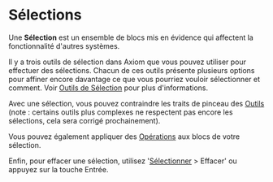 # Sélections

Une **Sélection** est un ensemble de blocs mis en évidence qui affectent la fonctionnalité d'autres systèmes.

Il y a trois outils de sélection dans Axiom que vous pouvez utiliser pour effectuer des sélections. Chacun de ces outils présente plusieurs options pour affiner encore davantage ce que vous pourriez vouloir sélectionner et comment. Voir [Outils de Sélection](/tools/selection/intro.md) pour plus d'informations.

Avec une sélection, vous pouvez contraindre les traits de pinceau des [Outils](/tools/intro.md) (note : certains outils plus complexes ne respectent pas encore les sélections, cela sera corrigé prochainement).

Vous pouvez également appliquer des [Opérations](/editor/mainmenubar.md#operations) aux blocs de votre sélection.

Enfin, pour effacer une sélection, utilisez '[Sélectionner](/editor/mainmenubar.md#select) > Effacer' ou appuyez sur la touche Entrée.